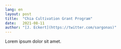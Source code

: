 ```yaml
---
lang: en
layout: post
title:  "Chia Cultivation Grant Program"
date:   2021-08-11
author: "[J. Eckert](https://twitter.com/sargonas)"
---
```


Lorem ipsum dolor sit amet.